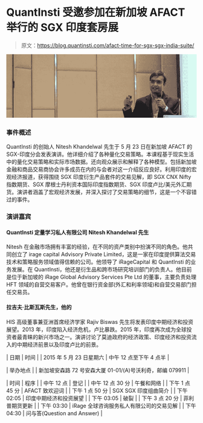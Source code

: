 # QuantInsti 受邀参加在新加坡 AFACT 举行的 SGX 印度套房展

> 原文：<https://blog.quantinsti.com/afact-time-for-sgx-sgx-india-suite/>

![Nitesh Khandelwal at SET](img/14864b7ced0ab51680cacff7abb9ceca.png)

### **事件概述**

QuantInsti 的创始人 Nitesh Khandelwal 先生于 5 月 23 日在新加坡 AFACT 的 SGX-印度分会发表演讲。他详细介绍了各种量化交易策略。本课程基于现实生活中的量化交易策略和实际市场数据。还向观众展示和解释了各种模型。包括新加坡金融和商品交易商协会许多成员在内的与会者对这一介绍反应良好。利用印度的宏观经济报道，获得围绕 SGX 印度衍生产品套件的交易见解，即 SGX CNX Nifty 指数期货、SGX 摩根士丹利资本国际印度指数期货、SGX 印度卢比/美元外汇期货。演讲者涵盖了宏观经济发展，并深入探讨了交易策略的细节，这是一个不容错过的事件。

### **演讲嘉宾**

#### QuantInsti 定量学习私人有限公司 Nitesh Khandelwal 先生

Nitesh 在金融市场拥有丰富的经验，在不同的资产类别中扮演不同的角色。他共同创立了 irage capital Advisory Private Limited，这是一家在印度提供算法交易技术和策略服务领域值得信赖的公司。他领导了 iRageCapital 和 QuantInsti 的业务发展。在 QuantInsti，他还是衍生品和跨市场研究培训部门的负责人。他目前是位于新加坡的 iRage Global Advisory Services Pte Ltd 的董事，主要负责处理 HFT 领域的自营交易客户。他曾在银行资金部(外汇和利率领域)和自营交易部门担任交易员。

#### 拉吉夫·比斯瓦斯先生，他的

HIS 高级董事兼亚洲首席经济学家 Rajiv Biswas 先生将发表印度中期经济和投资展望。2013 年，印度陷入经济危机，卢比暴跌。2015 年，印度再次成为全球投资者最青睐的新兴市场之一。演讲讨论了莫迪政府的经济政策、印度经济和投资流入的中期经济前景以及印度卢比的前景。

| 日期 | 时间 |
| 2015 年 5 月 23 日星期六 | 中午 12 点至下午 4 点半 |

| 举办地点 |
| 新加坡安森路 72 号安森大厦 01-01/(A)号沃利奇，邮编 079911 |

| 时间 | 程序 |
| 中午 12 点 | 登记 |
| 中午 12 点 30 分 | 午餐和网络 |
| 下午 1 点 45 分 | AFACT 致欢迎词 |
| 下午 1 点 50 分 | SGX SGX 印度组曲简介 |
| 下午 02:05 | 印度中期经济和投资展望 |
| 下午 03:05 | 破裂 |
| 下午 3 点 20 分 | 菲利普期货更新 |
| 下午 03:30 | iRage 全球咨询服务私人有限公司的交易见解 |
| 下午 04:30 | 问与答(Question and Answer) |